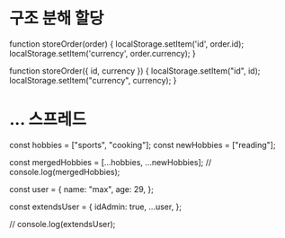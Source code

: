 # 구조 분해 할당

function storeOrder(order) {
localStorage.setItem('id', order.id);
localStorage.setItem('currency', order.currency);
}

function storeOrder({ id, currency }) {
localStorage.setItem("id", id);
localStorage.setItem("currency", currency);
}

# ... 스프레드

const hobbies = ["sports", "cooking"];
const newHobbies = ["reading"];

const mergedHobbies = [...hobbies, ...newHobbies];
// console.log(mergedHobbies);

const user = {
name: "max",
age: 29,
};

const extendsUser = {
idAdmin: true,
...user,
};

// console.log(extendsUser);
